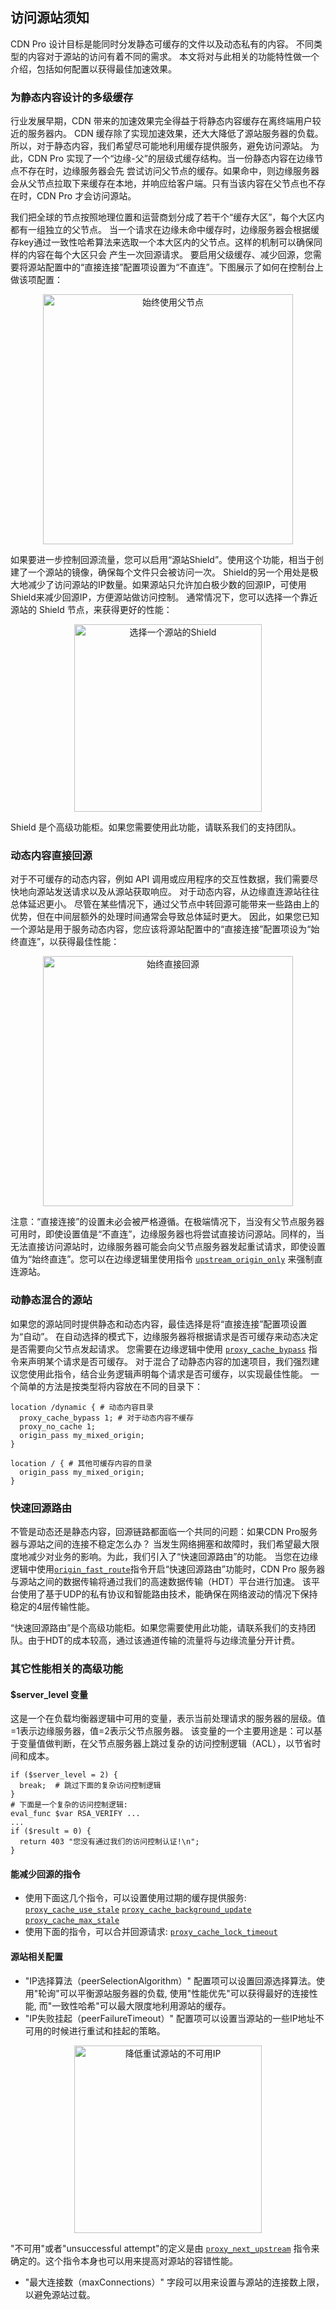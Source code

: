 ## 访问源站须知

CDN Pro 设计目标是能同时分发静态可缓存的文件以及动态私有的内容。
不同类型的内容对于源站的访问有着不同的需求。
本文将对与此相关的功能特性做一个介绍，包括如何配置以获得最佳加速效果。

### 为静态内容设计的多级缓存

行业发展早期，CDN 带来的加速效果完全得益于将静态内容缓存在离终端用户较近的服务器内。
CDN 缓存除了实现加速效果，还大大降低了源站服务器的负载。所以，对于静态内容，我们希望尽可能地利用缓存提供服务，避免访问源站。
为此，CDN Pro 实现了一个“边缘-父”的层级式缓存结构。当一份静态内容在边缘节点不存在时，边缘服务器会先
尝试访问父节点的缓存。如果命中，则边缘服务器会从父节点拉取下来缓存在本地，并响应给客户端。只有当该内容在父节点也不存在时，CDN Pro 
才会访问源站。

我们把全球的节点按照地理位置和运营商划分成了若干个“缓存大区”，每个大区内都有一组独立的父节点。
当一个请求在边缘未命中缓存时，边缘服务器会根据缓存key通过一致性哈希算法来选取一个本大区内的父节点。这样的机制可以确保同样的内容在每个大区只会
产生一次回源请求。
要启用父级缓存、减少回源，您需要将源站配置中的“直接连接”配置项设置为“不直连”。下图展示了如何在控制台上做该项配置：
<p align=center><img src="/docs/edge-logic/origin-no-direct.png" alt="始终使用父节点" width="400"></p>

如果要进一步控制回源流量，您可以启用“源站Shield”。使用这个功能，相当于创建了一个源站的镜像，确保每个文件只会被访问一次。
Shield的另一个用处是极大地减少了访问源站的IP数量。如果源站只允许加白极少数的回源IP，可使用Shield来减少回源IP，方便源站做访问控制。
通常情况下，您可以选择一个靠近源站的 Shield 节点，来获得更好的性能：

<p align=center><img src="/docs/edge-logic/origin-shield-selection.png" alt="选择一个源站的Shield" width="300"></p>
Shield 是个高级功能柜。如果您需要使用此功能，请联系我们的支持团队。

### 动态内容直接回源

对于不可缓存的动态内容，例如 API 调用或应用程序的交互性数据，我们需要尽快地向源站发送请求以及从源站获取响应。
对于动态内容，从边缘直连源站往往总体延迟更小。
尽管在某些情况下，通过父节点中转回源可能带来一些路由上的优势，但在中间层额外的处理时间通常会导致总体延时更大。
因此，如果您已知一个源站是用于服务动态内容，您应该将源站配置中的“直接连接”配置项设为“始终直连”，以获得最佳性能：

<p align=center><img src="/docs/edge-logic/origin-always-direct.png" alt="始终直接回源" width="400"></p>

注意：“直接连接”的设置未必会被严格遵循。在极端情况下，当没有父节点服务器可用时，即使设置值是“不直连”，边缘服务器也将尝试直接访问源站。同样的，当无法直接访问源站时，边缘服务器可能会向父节点服务器发起重试请求，即使设置值为“始终直连”。您可以在边缘逻辑里使用指令 [`upstream_origin_only`](/docs/edge-logic/supported-directives#upstream_origin_only) 来强制直连源站。

### 动静态混合的源站

如果您的源站同时提供静态和动态内容，最佳选择是将“直接连接”配置项设置为“自动”。
在自动选择的模式下，边缘服务器将根据请求是否可缓存来动态决定是否需要向父节点发起请求。
您需要在边缘逻辑中使用 [`proxy_cache_bypass`](</docs/edge-logic/supported-directives.md#proxy_cache_bypass>) 指令来声明某个请求是否可缓存。
对于混合了动静态内容的加速项目，我们强烈建议您使用此指令，结合业务逻辑声明每个请求是否可缓存，以实现最佳性能。
一个简单的方法是按类型将内容放在不同的目录下：
```nginx
location /dynamic { # 动态内容目录
  proxy_cache_bypass 1; # 对于动态内容不缓存
  proxy_no_cache 1;
  origin_pass my_mixed_origin;
}

location / { # 其他可缓存内容的目录
  origin_pass my_mixed_origin;
}
```

### 快速回源路由

不管是动态还是静态内容，回源链路都面临一个共同的问题：如果CDN Pro服务器与源站之间的连接不稳定怎么办？
当发生网络拥塞和故障时，我们希望最大限度地减少对业务的影响。为此，我们引入了“快速回源路由”的功能。
当您在边缘逻辑中使用[`origin_fast_route`](</docs/edge-logic/supported-directives.md#origin_fast_route>)指令开启“快速回源路由”功能时，CDN Pro 服务器与源站之间的数据传输将通过我们的高速数据传输（HDT）平台进行加速。
该平台使用了基于UDP的私有协议和智能路由技术，能确保在网络波动的情况下保持稳定的4层传输性能。

“快速回源路由”是个高级功能柜。如果您需要使用此功能，请联系我们的支持团队。由于HDT的成本较高，通过该通道传输的流量将与边缘流量分开计费。

### 其它性能相关的高级功能
#### $server_level 变量
这是一个在负载均衡器逻辑中可用的变量，表示当前处理请求的服务器的层级。值=1表示边缘服务器，值=2表示父节点服务器。 该变量的一个主要用途是：可以基于变量值做判断，在父节点服务器上跳过复杂的访问控制逻辑（ACL），以节省时间和成本。
```nginx
if ($server_level = 2) {
  break;  # 跳过下面的复杂访问控制逻辑
}
# 下面是一个复杂的访问控制逻辑:
eval_func $var RSA_VERIFY ...
...
if ($result = 0) {
  return 403 "您没有通过我们的访问控制认证!\n";
}
```
#### 能减少回源的指令
* 使用下面这几个指令，可以设置使用过期的缓存提供服务:
[`proxy_cache_use_stale`](</docs/edge-logic/supported-directives.md#proxy_cache_use_stale>)
[`proxy_cache_background_update`](</docs/edge-logic/supported-directives.md#proxy_cache_background_update>)
[`proxy_cache_max_stale`](</docs/edge-logic/supported-directives.md#proxy_cache_max_stale>)
* 使用下面的指令，可以合并回源请求:
[`proxy_cache_lock_timeout`](</docs/edge-logic/supported-directives.md#proxy_cache_lock_timeout>)

#### 源站相关配置
* "IP选择算法（peerSelectionAlgorithm）" 配置项可以设置回源选择算法。使用"轮询"可以平衡源站服务器的负载,
使用"性能优先"可以获得最好的连接性能, 而"一致性哈希"可以最大限度地利用源站的缓存。
* "IP失败挂起（peerFailureTimeout）" 配置项可以设置当源站的一些IP地址不可用的时候进行重试和挂起的策略。
<p align=center><img src="/docs/edge-logic/origin-peer-failure-timeout.png" alt="降低重试源站的不可用IP" width="300"></p>

"不可用"或者"unsuccessful attempt"的定义是由 [`proxy_next_upstream`](</docs/edge-logic/supported-directives#proxy_next_upstream>) 指令来确定的。这个指令本身也可以用来提高对源站的容错性能。

* "最大连接数（maxConnections）" 字段可以用来设置与源站的连接数上限，以避免源站过载。